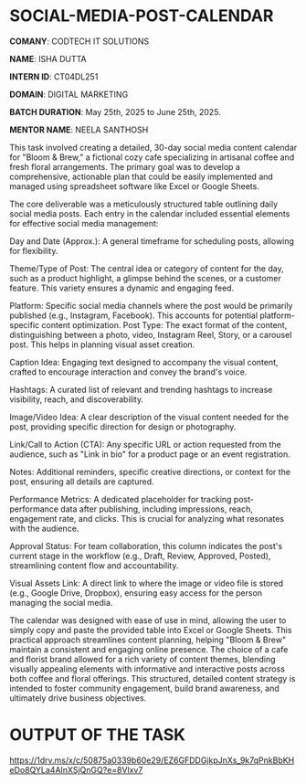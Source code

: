 # SOCIAL-MEDIA-POST-CALENDAR

**COMANY**: CODTECH IT SOLUTIONS

**NAME**: ISHA DUTTA

**INTERN ID**: CT04DL251

**DOMAIN**: DIGITAL MARKETING 

**BATCH DURATION**: May 25th, 2025 to June 25th, 2025.

**MENTOR NAME**: NEELA SANTHOSH 

This task involved creating a detailed, 30-day social media content calendar for "Bloom & Brew," a fictional cozy cafe specializing in artisanal coffee and fresh floral arrangements. The primary goal was to develop a comprehensive, actionable plan that could be easily implemented and managed using spreadsheet software like Excel or Google Sheets.

The core deliverable was a meticulously structured table outlining daily social media posts. Each entry in the calendar included essential elements for effective social media management:

Day and Date (Approx.): A general timeframe for scheduling posts, allowing for flexibility.

Theme/Type of Post: The central idea or category of content for the day, such as a product highlight, a glimpse behind the scenes, or a customer feature. This variety ensures a dynamic and engaging feed.

Platform: Specific social media channels where the post would be primarily published (e.g., Instagram, Facebook). This accounts for potential platform-specific content optimization.
Post Type: The exact format of the content, distinguishing between a photo, video, Instagram Reel, Story, or a carousel post. This helps in planning visual asset creation.

Caption Idea: Engaging text designed to accompany the visual content, crafted to encourage interaction and convey the brand's voice.

Hashtags: A curated list of relevant and trending hashtags to increase visibility, reach, and discoverability.

Image/Video Idea: A clear description of the visual content needed for the post, providing specific direction for design or photography.

Link/Call to Action (CTA): Any specific URL or action requested from the audience, such as "Link in bio" for a product page or an event registration.

Notes: Additional reminders, specific creative directions, or context for the post, ensuring all details are captured.

Performance Metrics: A dedicated placeholder for tracking post-performance data after publishing, including impressions, reach, engagement rate, and clicks. This is crucial for analyzing what resonates with the audience.

Approval Status: For team collaboration, this column indicates the post's current stage in the workflow (e.g., Draft, Review, Approved, Posted), streamlining content flow and accountability.

Visual Assets Link: A direct link to where the image or video file is stored (e.g., Google Drive, Dropbox), ensuring easy access for the person managing the social media.

The calendar was designed with ease of use in mind, allowing the user to simply copy and paste the provided table into Excel or Google Sheets. This practical approach streamlines content planning, helping "Bloom & Brew" maintain a consistent and engaging online presence. The choice of a cafe and florist brand allowed for a rich variety of content themes, blending visually appealing elements with informative and interactive posts across both coffee and floral offerings. This structured, detailed content strategy is intended to foster community engagement, build brand awareness, and ultimately drive business objectives.


# OUTPUT OF THE TASK
https://1drv.ms/x/c/50875a0339b60e29/EZ6GFDDGjkpJnXs_9k7qPnkBbKHeDo8QYLa4AInXSjQnGQ?e=8Vlxv7
